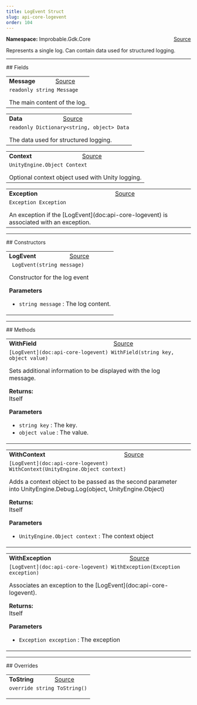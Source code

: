 ```yaml
---
title: LogEvent Struct
slug: api-core-logevent
order: 104
---
```


<p><b>Namespace:</b> Improbable.Gdk.Core<span style="float: right"><a href="https://www.github.com/spatialos/gdk-for-unity/blob/0.3.3/workers/unity/Packages/io.improbable.gdk.core/Logging/LogEvent.cs/#L10">Source</a></span></p>

</p>


<p>Represents a single log. Can contain data used for structured logging. </p>








</p>
<hr style="width:100%; border-top-color:#d8d8d8" />
## Fields


</p>


<table class="io-api-doc">    <tr>        <td class="io-api-doc-name"><a id="message"></a><b>Message</b></td>        <td class="io-api-doc-source"><a href="https://www.github.com/spatialos/gdk-for-unity/blob/0.3.3/workers/unity/Packages/io.improbable.gdk.core/Logging/LogEvent.cs/#L15">Source</a></td>    </tr>    <tr>        <td class="io-api-doc-content" colspan="2"><code>readonly string Message</code></p>The main content of the log. </td>    </tr></table>
<table class="io-api-doc">    <tr>        <td class="io-api-doc-name"><a id="data"></a><b>Data</b></td>        <td class="io-api-doc-source"><a href="https://www.github.com/spatialos/gdk-for-unity/blob/0.3.3/workers/unity/Packages/io.improbable.gdk.core/Logging/LogEvent.cs/#L20">Source</a></td>    </tr>    <tr>        <td class="io-api-doc-content" colspan="2"><code>readonly Dictionary&lt;string, object&gt; Data</code></p>The data used for structured logging. </td>    </tr></table>
<table class="io-api-doc">    <tr>        <td class="io-api-doc-name"><a id="context"></a><b>Context</b></td>        <td class="io-api-doc-source"><a href="https://www.github.com/spatialos/gdk-for-unity/blob/0.3.3/workers/unity/Packages/io.improbable.gdk.core/Logging/LogEvent.cs/#L25">Source</a></td>    </tr>    <tr>        <td class="io-api-doc-content" colspan="2"><code>UnityEngine.Object Context</code></p>Optional context object used with Unity logging. </td>    </tr></table>
<table class="io-api-doc">    <tr>        <td class="io-api-doc-name"><a id="exception"></a><b>Exception</b></td>        <td class="io-api-doc-source"><a href="https://www.github.com/spatialos/gdk-for-unity/blob/0.3.3/workers/unity/Packages/io.improbable.gdk.core/Logging/LogEvent.cs/#L30">Source</a></td>    </tr>    <tr>        <td class="io-api-doc-content" colspan="2"><code>Exception Exception</code></p>An exception if the [LogEvent](doc:api-core-logevent) is associated with an exception. </td>    </tr></table>






</p>
<hr style="width:100%; border-top-color:#d8d8d8" />
## Constructors


</p>


<table class="io-api-doc">    <tr>        <td class="io-api-doc-name"><a id="logevent-string"></a><b>LogEvent</b></td>        <td class="io-api-doc-source"><a href="https://www.github.com/spatialos/gdk-for-unity/blob/0.3.3/workers/unity/Packages/io.improbable.gdk.core/Logging/LogEvent.cs/#L36">Source</a></td>    </tr>    <tr>        <td class="io-api-doc-content" colspan="2"><code> LogEvent(string message)</code></p>Constructor for the log event </p><b>Parameters</b><ul><li><code>string message</code> : The log content.</li></ul></td>    </tr></table>



</p>
<hr style="width:100%; border-top-color:#d8d8d8" />
## Methods


</p>


<table class="io-api-doc">    <tr>        <td class="io-api-doc-name"><a id="withfield-string-object"></a><b>WithField</b></td>        <td class="io-api-doc-source"><a href="https://www.github.com/spatialos/gdk-for-unity/blob/0.3.3/workers/unity/Packages/io.improbable.gdk.core/Logging/LogEvent.cs/#L50">Source</a></td>    </tr>    <tr>        <td class="io-api-doc-content" colspan="2"><code>[LogEvent](doc:api-core-logevent) WithField(string key, object value)</code></p>Sets additional information to be displayed with the log message. </p><b>Returns:</b></br>Itself</p><b>Parameters</b><ul><li><code>string key</code> : The key.</li><li><code>object value</code> : The value.</li></ul></td>    </tr></table>
<table class="io-api-doc">    <tr>        <td class="io-api-doc-name"><a id="withcontext-unityengine-object"></a><b>WithContext</b></td>        <td class="io-api-doc-source"><a href="https://www.github.com/spatialos/gdk-for-unity/blob/0.3.3/workers/unity/Packages/io.improbable.gdk.core/Logging/LogEvent.cs/#L62">Source</a></td>    </tr>    <tr>        <td class="io-api-doc-content" colspan="2"><code>[LogEvent](doc:api-core-logevent) WithContext(UnityEngine.Object context)</code></p>Adds a context object to be passed as the second parameter into UnityEngine.Debug.Log(object, UnityEngine.Object) </p><b>Returns:</b></br>Itself</p><b>Parameters</b><ul><li><code>UnityEngine.Object context</code> : The context object</li></ul></td>    </tr></table>
<table class="io-api-doc">    <tr>        <td class="io-api-doc-name"><a id="withexception-exception"></a><b>WithException</b></td>        <td class="io-api-doc-source"><a href="https://www.github.com/spatialos/gdk-for-unity/blob/0.3.3/workers/unity/Packages/io.improbable.gdk.core/Logging/LogEvent.cs/#L73">Source</a></td>    </tr>    <tr>        <td class="io-api-doc-content" colspan="2"><code>[LogEvent](doc:api-core-logevent) WithException(Exception exception)</code></p>Associates an exception to the [LogEvent](doc:api-core-logevent). </p><b>Returns:</b></br>Itself</p><b>Parameters</b><ul><li><code>Exception exception</code> : The exception</li></ul></td>    </tr></table>



</p>
<hr style="width:100%; border-top-color:#d8d8d8" />
## Overrides


</p>


<table class="io-api-doc">    <tr>        <td class="io-api-doc-name"><a id="tostring"></a><b>ToString</b></td>        <td class="io-api-doc-source"><a href="https://www.github.com/spatialos/gdk-for-unity/blob/0.3.3/workers/unity/Packages/io.improbable.gdk.core/Logging/LogEvent.cs/#L79">Source</a></td>    </tr>    <tr>        <td class="io-api-doc-content" colspan="2"><code>override string ToString()</code></p></td>    </tr></table>



